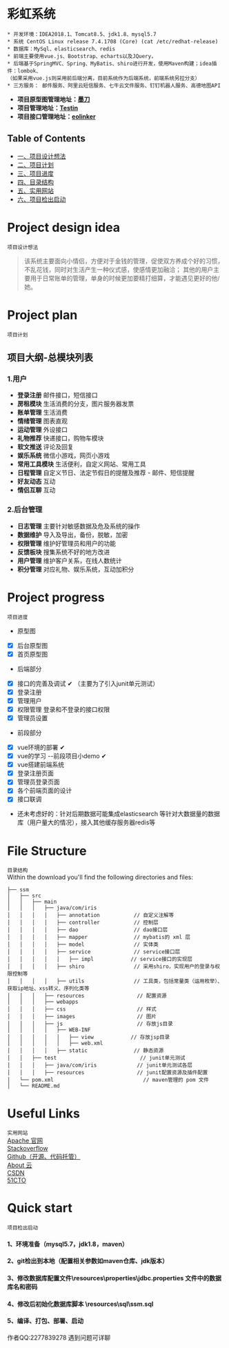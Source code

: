 彩虹系统
====
```
* 开发环境：IDEA2018.1、Tomcat8.5、jdk1.8、mysql5.7
* 系统 CentOS Linux release 7.4.1708 (Core) (cat /etc/redhat-release)
* 数据库：MySql、elasticsearch、redis
* 前端主要使用vue.js、Bootstrap、echarts以及JQuery，
* 后端基于SpringMVC、Spring、MyBatis、shiro进行开发，使用Maven构建；idea插件：lombok、
（如果采用vue.js则采用前后端分离，目前系统作为后端系统，前端系统另拉分支）
* 三方服务： 邮件服务、阿里云短信服务、七牛云文件服务、钉钉机器人服务、高德地图API
```
* **项目原型图管理地址：[墨刀](https://modao.cc/workspace/apps/p7D3CF01AB41533285900082)**
* **项目管理地址：[Testin](https://www.testin.cn/realmachine/index.htm)**
* **项目接口管理地址：[eolinker](https://www.eolinker.com/#/home/project/api/)**

## Table of Contents
<!-- GFM-TOC -->
* [一、项目设计想法](#project-design-idea)
* [二、项目计划](#project-plan)
* [三、项目进度](#project-progress)
* [四、目录结构](#file-structure)
* [五、实用网站](#useful-links)
* [六、项目检出启动](#quick-start)

<!-- GFM-TOC -->

# Project design idea
```项目设计想法```
> 该系统主要面向小情侣，方便对于金钱的管理，促使双方养成个好的习惯，不乱花钱，同时对生活产生一种仪式感，使感情更加融洽；
> 其他的用户主要用于日常账单的管理，单身的时候更加要精打细算，才能遇见更好的他/她。

# Project plan
```项目计划```
## 项目大纲-总模块列表
### 1.用户
* **登录注册**  邮件接口，短信接口
* **房租模块**  生活消费的分支，图片服务器发票
* **账单管理**  生活消费
* **情绪管理**  图表直观
* **运动管理**  外设接口
* **礼物推荐**  快递接口，购物车模块
* **软文推送**  评论及回复
* **娱乐系统**  微信小游戏，网页小游戏
* **常用工具模块** 生活便利，自定义网站、常用工具
* **日程管理** 自定义节日、法定节假日的提醒及推荐 - 邮件、短信提醒
* **好友动态** 互动
* **情侣互聊** 互动
### 2.后台管理
* **日志管理** 主要针对敏感数据及危及系统的操作
* **数据维护** 导入及导出，备份，脱敏，加密
* **权限管理** 维护好管理员和用户的功能
* **反馈板块** 搜集系统不好的地方改进
* **用户管理** 维护客户关系，在线人数统计
* **积分管理** 对应礼物、娱乐系统，互动加积分

# Project progress
```项目进度```
* 原型图
- [x] 后台原型图 
- [x] 首页原型图 

* 后端部分
- [x] 接口的完善及调试  ✔  （主要为了引入junit单元测试）
- [x] 登录注册 
- [x] 管理用户 
- [x] 权限管理 登录和不登录的接口权限
- [x] 管理员设置

* 前段部分
- [x] vue环境的部署  ✔
- [x] vue的学习 --前段项目小demo ✔
- [x] vue搭建前端系统
- [x] 登录注册页面
- [x] 管理员登录页面
- [x] 各个前端页面的设计
- [x] 接口联调

* 还未考虑好的：针对后期数据可能集成elasticsearch 等针对大数据量的数据库（用户量大的情况），接入其他缓存服务器redis等

# File Structure
```目录结构```  
Within the download you'll find the following directories and files:
```
├── ssm
│   ├── src                  
│   │   ├── main                
│   │   │   ├── java/com/iris             
│   │   │   │   ├── annotation           // 自定义注解等
│   │   │   │   ├── controller           // 控制层
│   │   │   │   ├── dao                  // dao接口层
│   │   │   │   ├── mapper               // mybatis的 xml 层
│   │   │   │   ├── model                // 实体类
│   │   │   │   ├── service              // service接口层
│   │   │   │   │   ├── impl            // service接口的实现层
│   │   │   │   ├── shiro                // 采用shiro，实现用户的登录与权限控制等
│   │   │   │   ├── utils                // 工具类，包括常量类（运用枚举）、获取ip地址、xss转义、序列化类等
│   │   │   ├── resources                 // 配置资源
│   │   │   ├── webapps        
│   │   │   ├── css                       // 样式
│   │   │   ├── images                    // 图片
│   │   │   ├── js                        // 存放js目录
│   │   │   │   ├── WEB-INF             
│   │   │   │   │   ├── view            // 存放jsp目录
│   │   │   │   │   ├── web.xml          
│   │   │   │   ├── static               // 静态资源
│   │   ├── test                           // junit单元测试
│   │   │   ├── java/com/iris             // junit单元测试各层
│   │   │   ├── resources                 // junit配置资源及插件配置
│   └── pom.xml                             // maven管理的 pom 文件
│   └── README.md
```

# Useful Links
```实用网站```  
[Apache 官网](//apache.org/)<br>
[Stackoverflow](https://stackoverflow.com/)<br>
[Github（开源、代码托管）](https://github.com/)<br>
[About 云 ](//www.aboutyun.com/)<br>
[CSDN](//www.csdn.net/)<br>
[51CTO](//www.51cto.com/)

# Quick start
```项目检出启动```
#### 1、环境准备（mysql5.7，jdk1.8，maven）
#### 2、git检出到本地（配置相关参数如maven仓库、jdk版本）
#### 3、修改数据库配置文件\resources\properties\jdbc.properties 文件中的数据库名和密码
#### 4、修改后初始化数据库脚本 \resources\sql\ssm.sql
#### 5、编译、打包、部署、启动

作者QQ:2277839278 遇到问题可详聊
